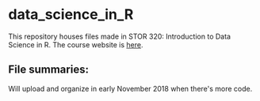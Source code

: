 # data_science_in_R

This repository houses files made in STOR 320: Introduction to Data Science in R. The course website is [here](https://supermariogiacomazzo.github.io/STOR320_WEBSITE/). 

## File summaries:
Will upload and organize in early November 2018 when there's more code.
